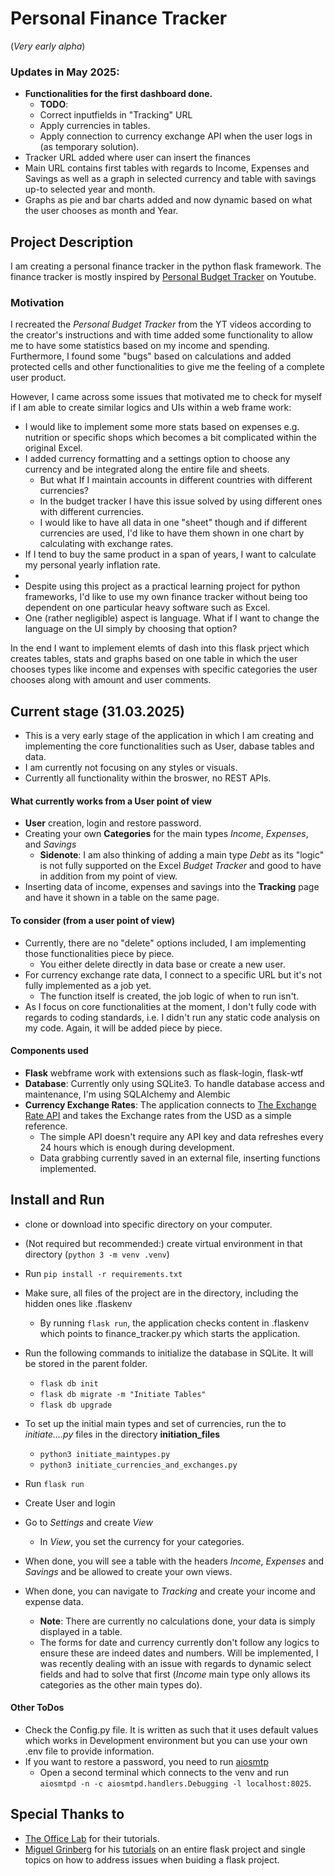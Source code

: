 # Personal Finance Tracker
(*Very early alpha*)

### Updates in May 2025:
- **Functionalities for the first dashboard done.**
  - **TODO**:
  - Correct inputfields in "Tracking" URL
  - Apply currencies in tables.
  - Apply connection to currency exchange API when the user logs in (as temporary solution).
- Tracker URL added where user can insert the finances
- Main URL contains first tables with regards to Income, Expenses and Savings as well as a graph in selected currency and table with savings up-to selected year and month.
- Graphs as pie and bar charts added and now dynamic based on what the user chooses as month and Year.

## Project Description
I am creating a personal finance tracker in the python flask framework. The finance tracker is mostly inspired by [Personal Budget Tracker](https://www.youtube.com/watch?v=eKyAOjH3Crk) on Youtube.

### Motivation
I recreated the *Personal Budget Tracker* from the YT videos according to the creator's instructions and with time added some functionality to allow me to have some statistics based on my income and spending.
Furthermore, I found some "bugs" based on calculations and added protected cells and other functionalities to give me the feeling of a complete user product.

However, I came across some issues that motivated me to check for myself if I am able to create similar logics and UIs within a web frame work:
- I would like to implement some more stats based on expenses e.g. nutrition or specific shops which becomes a bit complicated within the original Excel.
- I added currency formatting and a settings option to choose any currency and be integrated along the entire file and sheets.
  - But what If I maintain accounts in different countries with different currencies?
  - In the budget tracker I have this issue solved by using different ones with different currencies.
  - I would like to have all data in one "sheet" though and if different currencies are used, I'd like to have them shown in one chart by calculating with exchange rates.
- If I tend to buy the same product in a span of years, I want to calculate my personal yearly inflation rate.
- 
-   Despite using this project as a practical learning project for python frameworks, I'd like to use my own finance tracker without being too dependent on one particular heavy software such as Excel.
-   One (rather negligible) aspect is language. What if I want to change the language on the UI simply by choosing that option?

In the end I want to implement elemts of dash into this flask prject which creates tables, stats and graphs based on one table in which the user chooses types like income and expenses with specific categories the user chooses along with amount and user comments.


## Current stage (31.03.2025)
- This is a very early stage of the application in which I am creating and implementing the core functionalities such as User, dabase tables and data.
- I am currently not focusing on any styles or visuals.
- Currently all functionality within the broswer, no REST APIs.

#### What currently works from a User point of view
- **User** creation, login and restore password.
- Creating your own **Categories** for the main types *Income*, *Expenses*, and *Savings*
  - **Sidenote**: I am also thinking of adding a main type *Debt* as its "logic" is not fully supported on the Excel *Budget Tracker* and good to have in addition from my point of view.
- Inserting data of income, expenses and savings into the **Tracking** page and have it shown in a table on the same page.

#### To consider (from a user point of view)
- Currently, there are no "delete" options included, I am implementing those functionalities piece by piece.
  - You either delete directly in data base or create a new user.
- For currency exchange rate data, I connect to a specific URL but it's not fully implemented as a job yet.
  - The function itself is created, the job logic of when to run isn't.
- As I focus on core functionalities at the moment, I don't fully code with regards to coding standards, i.e. I didn't run any static code analysis on my code. Again, it will be added piece by piece.


#### Components used
- **Flask** webframe work with extensions such as flask-login, flask-wtf
- **Database**: Currently only using SQLite3. To handle database access and maintenance, I'm using SQLAlchemy and Alembic
- **Currency Exchange Rates**: The application connects to [The Exchange Rate API](https://www.exchangerate-api.com/) and takes the Exchange rates from the USD as a simple reference.
  - The simple API doesn't require any API key and data refreshes every 24 hours which is enough during development.
  - Data grabbing currently saved in an external file, inserting functions implemented.


 ## Install and Run
 - clone or download into specific directory on your computer.
 - (Not required but recommended:) create virtual environment in that directory (```python 3 -m venv .venv```)
 - Run ```pip install -r requirements.txt```
 - Make sure, all files of the project are in the directory, including the hidden ones like .flaskenv
   - By running ```flask run```, the application checks content in .flaskenv which points to finance_tracker.py which starts the application.
 - Run the following commands to initialize the database in SQLite. It will be stored in the parent folder.
   - ```flask db init```
   - ```flask db migrate -m "Initiate Tables"```
   - ```flask db upgrade```
 - To set up the initial main types and set of currencies, run the to *initiate....py* files in the directory **initiation_files**
   - ```python3 initiate_maintypes.py```
   - ```python3 initiate_currencies_and_exchanges.py```
 - Run ```flask run```

- Create User and login
- Go to *Settings* and create *View*
  - In *View*, you set the currency for your categories.
- When done, you will see a table with the headers *Income*, *Expenses* and *Savings* and be allowed to create your own views.
- When done, you can navigate to *Tracking* and create your income and expense data.
  - **Note**: There are currently no calculations done, your data is simply displayed in a table.
  - The forms for date and currency currently don't follow any logics to ensure these are indeed dates and numbers. Will be implemented, I was recently dealing with an issue with regards to dynamic select fields and had to solve that first (*Income* main type only allows its categories as the other main types do).

#### Other ToDos
- Check the Config.py file. It is written as such that it uses default values which works in Development environment but you can use your own .env file to provide information.
- If you want to restore a password, you need to run [aiosmtp](aiosmtpd)
  - Open a second terminal which connects to the venv and run ```aiosmtpd -n -c aiosmtpd.handlers.Debugging -l localhost:8025```.


## Special Thanks to
- [The Office Lab](https://www.youtube.com/@theofficelab) for their tutorials.
- [Miguel Grinberg](https://github.com/miguelgrinberg) for his [tutorials](https://blog.miguelgrinberg.com/) on an entire flask project and single topics on how to address issues when buiding a flask project.
